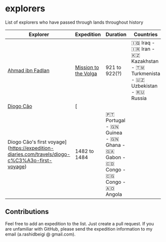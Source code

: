 # explorers
List of explorers who have passed through lands throughout history

Explorer | Expedition | Duration | Countries
--- | --- | --- | ---
[Ahmad ibn Fadlan](https://en.wikipedia.org/wiki/Ahmad_ibn_Fadlan) | [Mission to the Volga](https://expedition-diaries.com/travels/mission-to-the-volga) | 921 to 922(?) | 🇮🇶 Iraq - 🇮🇷 Iran - 🇰🇿 Kazakhstan - 🇹🇲 Turkmenista - 🇺🇿 Uzbekistan - 🇷🇺 Russia
[Diogo Cão](https://en.wikipedia.org/wiki/Diogo_C%C3%A3o) | [
Diogo Cão's first voyage](https://expedition-diaries.com/travels/diogo-c%C3%A3o-first-voyage) | 1482 to 1484 | 🇵🇹 Portugal - 🇬🇳 Guinea - 🇬🇳 Ghana - 🇬🇦 Gabon - 🇨🇩 Congo - 🇨🇬 Congo - 🇦🇴 Angola


## Contributions
Feel free to add an expedition to the list. Just create a pull request. If you are unfamiliar with GitHub, please send the expedition information to my email (a.rashidbeigi @ gmail.com).

